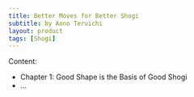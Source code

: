 ```yaml
---
title: Better Moves for Better Shogi
subtitle: by Aono Teruichi
layout: product
tags: [Shogi]
---
```

Content:
* Chapter 1: Good Shape is the Basis of Good Shogi
* ...